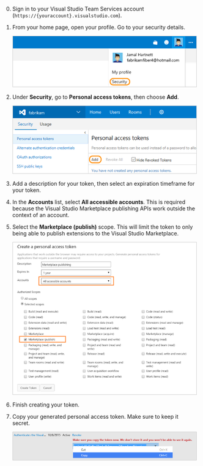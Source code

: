 0. Sign in to your Visual Studio Team Services account 
(```https://{youraccount}.visualstudio.com```).

0.	From your home page, open your profile. 
Go to your security details.

	<img alt="Go to Team Services home, open your profile, go to Security" src="./_img/create-pat/my-profile.png" style="border: 1px solid #CCCCCC" />
 
0. Under **Security**, go to **Personal access tokens**, 
then choose **Add**.

   <img alt="Add personal access token" src="./_img/create-pat/add-personal-access-token.png" style="border: 1px solid #CCCCCC" />
 
0. Add a description for your token, 
then select an expiration timeframe for your token.

0. In the **Accounts** list, 
select **All accessible accounts**. 
This is required because the Visual Studio Marketplace 
publishing APIs work outside the context of an account.

0. Select the **Marketplace (publish)** scope. 
This will limit the token to only being able 
to publish extensions to the Visual Studio Marketplace.

   <img alt="Marketplace scope" src="./_img/create-pat/marketplace-scope.png" style="border: 1px solid #CCCCCC" />
       
0. Finish creating your token. 
    
0. Copy your generated personal access token. 
Make sure to keep it secret.

   <img alt="Copy personal access token" src="./_img/create-pat/copy-pat.png" style="border: 1px solid #CCCCCC" />
   
